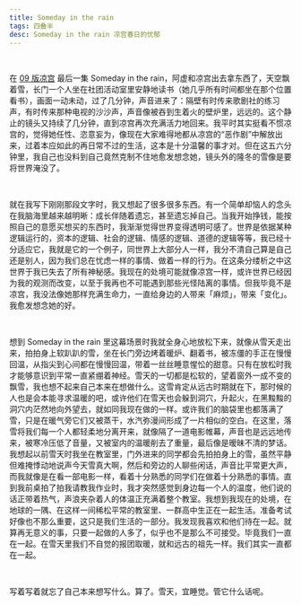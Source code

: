 ```yaml
---
title: Someday in the rain
tags: 四叠半
desc: Someday in the rain 凉宫春日的忧郁
---
```


<br/>

在 [09 版凉宫](https://movie.douban.com/subject/21348026/) 最后一集 Someday in the rain，阿虚和凉宫出去拿东西了，天空飘着雪，长门一个人坐在社团活动室里安静地读书（她几乎所有时间都坐在那个位置看书），画面一动未动，过了几分钟，声音进来了：隔壁有时传来歌剧社的练习声，有时传来那种电视的沙沙声，声音像被吞到生着火的壁炉里，远远的。这个静止的镜头又持续了几分钟，直到凉宫再次充满活力地回来。我平时其实挺看不惯凉宫的，觉得她任性、恣意妄为，像现在大家难得地都从凉宫的“恶作剧”中解放出来，过着本应如此的再日常不过的生活，这本是十分温馨的事才对。但在这五六分钟里，我自己也没料到自己竟然克制不住地愈发想念她，镜头外的隆冬的雪像是要将世界淹没了。

<br/>

就在我写下刚刚那段文字时，我又想起了很多很多东西。有一个简单却恼人的念头在我脑海里越来越明晰：成长伴随着遗忘，甚至遗忘掉自己。当我开始挣钱，能按照自己的意愿买想买的东西时，我渐渐觉得世界变得透明可感了。世界是依据某种逻辑运行的，资本的逻辑、社会的逻辑、情感的逻辑、道德的逻辑等等，我已经十分适应它，我就是它的一个例子，同世界上大部分人一样，我分不清自己算是自己还是别人，因为我们总在忧虑一样的事情、做着一样的行为。在这条分缕析之中这世界于我已失去了所有神秘感。我现在的处境可能就像凉宫一样，或许世界已经因为我的观测而改变，以至于我再也不可能遇到那些光怪陆离的事情。但我毕竟不是凉宫，我没法像她那样充满生命力，一直给身边的人带来「麻烦」，带来「变化」。我愈发想念她的好。

<br/>

想到 Someday in the rain 里这幕场景时我就全身心地放松下来，就像从雪天走出来，拍拍身上软趴趴的雪，坐在长门旁边烤着暖炉、翻着书，被冻僵的手正在慢慢回温，从指尖到心间都在慢慢回温，带着一丝丝睡意惺忪的甜意。只有在放松时我才能够意识到平常一直紧绷着神经。雪天的一切都是松软的，望着窗外一成不变的飘雪，我也想不起来自己本来在想做什么。这雪肯定从远古时期就在下，那时候的人也是会本能寻求温暖的吧，或许他们在雪天也会躲到洞穴，升起火，在黑黢黢的洞穴内茫然地向外望去，就如同我现在做的一样。或许我们的脑袋里也都落满了雪，只是在暖气旁它们又被蒸干，水汽弥漫间形成了一片相似的空白。在这里，落雪将我们每一个人都轻柔地分离开来，就像隔了一道电影帷幕，声音也是远远地传来，被寒冷压低了音量，又被室内的温暖削去了重量，最后像是暧昧不清的梦话。我想起以前雪天时我坐在教室里，门外进来的同学都会先拍拍身上的雪，虽然平静但难掩悸动地说声今天雪真大啊，然后和旁边的人聊些闲话，声音比平常更大声，而我就像是在看一部电影一样，看着十分熟悉的同学们在做着十分熟悉的事情。直到我前桌拍了拍我请教我作业时，我才突然感觉到身边每一个人的温度，他们说的话正带着热气，声浪夹杂着人的体温正充满着整个教室。我想到我现在的处境，在地球的一隅、在这样一间稀松平常的教室里、一群高中生正在一起生活。准备考试好像也不那么重要，这只是我们生活的一部分。我发现我喜欢和他们待在一起。就算再无意义的事，只要一起做的人多了，似乎也不是那么不可接受。毕竟我们一直在一起。在雪天里我们不自觉的报团取暖，就和远古的祖先一样。我们其实一直都在一起。

<br/>

写着写着就忘了自己本来想写什么。算了。雪天，宜睡觉。管它什么话呢。
